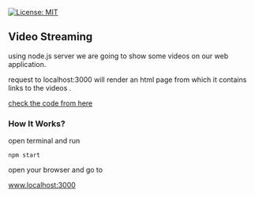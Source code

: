 [![License: MIT](https://img.shields.io/badge/License-MIT-blue.svg)](https://opensource.org/licenses/MIT)
## Video Streaming

using node.js server we are going to show some videos on our web application.

request to localhost:3000 will render an html page from which it contains links to the videos .

[check the code from here](https://github.com/amiryeg1/nodejs-lessons/blob/master/L3-video-streaming/app.js)

### How It Works?
open terminal and run
```
npm start
```
open your browser and go to

www.localhost:3000
